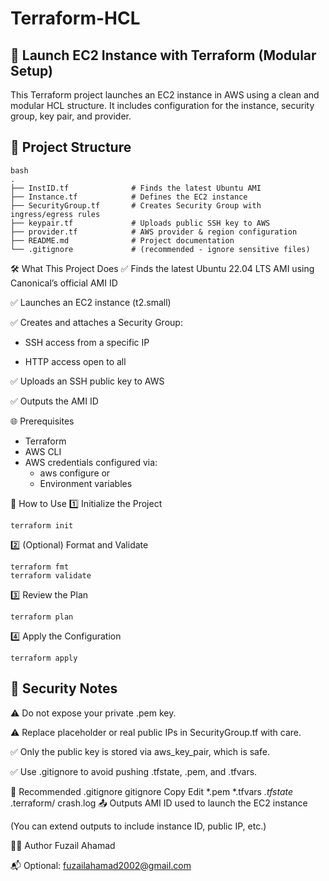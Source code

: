 # Terraform-HCL

<h2> 🚀 Launch EC2 Instance with Terraform (Modular Setup) </h2>

This Terraform project launches an EC2 instance in AWS using a clean and modular HCL structure. It includes configuration for the instance, security group, key pair, and provider.


## 📁 Project Structure
```
bash
.
├── InstID.tf              # Finds the latest Ubuntu AMI
├── Instance.tf            # Defines the EC2 instance
├── SecurityGroup.tf       # Creates Security Group with ingress/egress rules
├── keypair.tf             # Uploads public SSH key to AWS
├── provider.tf            # AWS provider & region configuration
├── README.md              # Project documentation
└── .gitignore             # (recommended - ignore sensitive files)
```

🛠️ What This Project Does
✅ Finds the latest Ubuntu 22.04 LTS AMI using Canonical’s official AMI ID

✅ Launches an EC2 instance (t2.small)

✅ Creates and attaches a Security Group:

   - SSH access from a specific IP

   - HTTP access open to all

✅ Uploads an SSH public key to AWS

✅ Outputs the AMI ID


🌐 Prerequisites
    
  -  Terraform
  - AWS CLI
  - AWS credentials configured via:
     - aws configure or
     - Environment variables


🚀 How to Use
1️⃣ Initialize the Project
```
terraform init
```
2️⃣ (Optional) Format and Validate
```
terraform fmt
terraform validate
```
3️⃣ Review the Plan
```
terraform plan
```
4️⃣ Apply the Configuration
```
terraform apply
```

<h2>🔐 Security Notes </h2>
⚠️ Do not expose your private .pem key.

⚠️ Replace placeholder or real public IPs in SecurityGroup.tf with care.

✅ Only the public key is stored via aws_key_pair, which is safe.

✅ Use .gitignore to avoid pushing .tfstate, .pem, and .tfvars.

📄 Recommended .gitignore
gitignore
Copy
Edit
*.pem
*.tfvars
*.tfstate*
.terraform/
crash.log
📤 Outputs
AMI ID used to launch the EC2 instance

(You can extend outputs to include instance ID, public IP, etc.)

👨‍💻 Author
Fuzail Ahamad

📬 Optional: fuzailahamad2002@gmail.com

